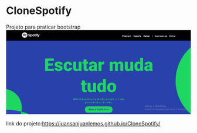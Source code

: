 ﻿# CloneSpotify
Projeto para praticar bootstrap
![Getting Started](./img/readme.png)

link do projeto:https://juansanjuanlemos.github.io/CloneSpotify/
